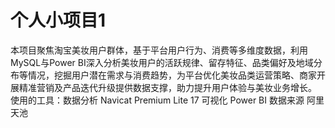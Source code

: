 # 个人小项目1
本项目聚焦淘宝美妆用户群体，基于平台用户行为、消费等多维度数据，利用MySQL与Power BI深入分析美妆用户的活跃规律、留存特征、品类偏好及地域分布等情况，挖掘用户潜在需求与消费趋势，为平台优化美妆品类运营策略、商家开展精准营销及产品迭代升级提供数据支撑，助力提升用户体验与美妆业务增长。
使用的工具：数据分析 Navicat Premium Lite 17
           可视化 Power BI
           数据来源 阿里天池

